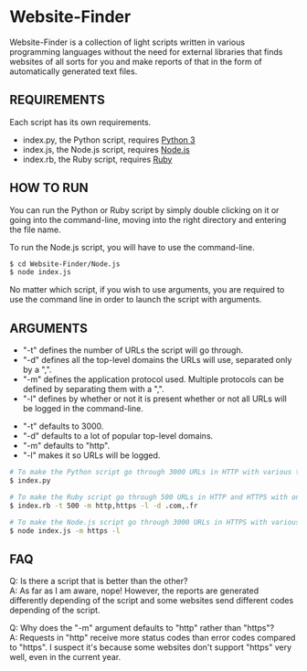 # Website-Finder

Website-Finder is a collection of light scripts written in various programming languages without the need for external libraries that finds websites of all sorts for you and make reports of that in the form of automatically generated text files.

## REQUIREMENTS

Each script has its own requirements.

* index.py, the Python script, requires [Python 3](https://www.python.org/downloads/)
* index.js, the Node.js script, requires [Node.js](https://nodejs.org/en/download/)
* index.rb, the Ruby script, requires [Ruby](https://rubyinstaller.org/downloads/)

## HOW TO RUN

You can run the Python or Ruby script by simply double clicking on it or going into the command-line, moving into the right directory and entering the file name.

To run the Node.js script, you will have to use the command-line.

```sh
$ cd Website-Finder/Node.js
$ node index.js
```

No matter which script, if you wish to use arguments, you are required to use the command line in order to launch the script with arguments.

## ARGUMENTS

- "-t" defines the number of URLs the script will go through.
- "-d" defines all the top-level domains the URLs will use, separated only by a ",".
- "-m" defines the application protocol used. Multiple protocols can be defined by separating them with a ",".
- "-l" defines by whether or not it is present whether or not all URLs will be logged in the command-line.

* "-t" defaults to 3000.
* "-d" defaults to a lot of popular top-level domains.
* "-m" defaults to "http".
* "-l" makes it so URLs will be logged.

```sh
# To make the Python script go through 3000 URLs in HTTP with various top-level domains without logging:
$ index.py

# To make the Ruby script go through 500 URLs in HTTP and HTTPS with only the .com and .fr top-level domains with logging:
$ index.rb -t 500 -m http,https -l -d .com,.fr

# To make the Node.js script go through 3000 URLs in HTTPS with various top-level domains with logging:
$ node index.js -m https -l
```

## FAQ

Q: Is there a script that is better than the other?  
A: As far as I am aware, nope! However, the reports are generated differently depending of the script and some websites send different codes depending of the script.

Q: Why does the "-m" argument defaults to "http" rather than "https"?  
A: Requests in "http" receive more status codes than error codes compared to "https". I suspect it's because some websites don't support "https" very well, even in the current year.
